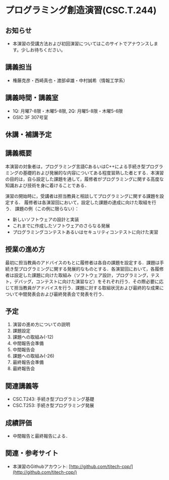 # プログラミング創造演習(CSC.T.244)

## お知らせ
* 本演習の受講方法および初回演習についてはこのサイトでアナウンスします。少しお待ちください。

## 講義担当
* 権藤克彦・西崎真也・渡部卓雄・中村誠希（情報工学系）

## 講義時間・講義室
* 1Q: 月曜7-8限・木曜5-8限, 2Q: 月曜5-8限・木曜5-6限
* GSIC 3F 307号室

## 休講・補講予定

## 講義概要
本演習の対象者は，プログラミング言語CあるいはC++による手続き型プログラミングの基礎的および発展的な内容についてある程度習熟した者とする．本演習の目的は，自ら設定した課題を通して，履修者がプログラミングに関する高度な知識および技術を身に着けることである．

演習の開始時に，受講者は担当教員と相談してプログラミングに関する課題を設定する．
履修者は各演習回において，設定した課題の達成に向けた取組を行う．
課題の例（この例に限らない）：
* 新しいソフトウェアの設計と実装
* これまでに作成したソフトウェアのさらなる発展
* プログラミングコンテストあるいはセキュリティコンテストに向けた実習

## 授業の進め方
最初に担当教員のアドバイスのもとに履修者は各自の課題を設定する．課題は手続き型プログラミングに関する発展的なものとする．各演習回において，各履修者は設定した課題に向けた取組み（ソフトウェア設計，プログラミング，テスト，デバッグ，コンテストに向けた演習など）をそれぞれ行う．その際必要に応じて担当教員がアドバイスを行う．課題に対する取組状況および最終的な成果について中間発表会および最終発表会で発表を行う．

## 予定
1. 演習の進め方についての説明
2. 課題設定
3. 課題への取組み(-12)
13. 中間報告会準備
14. 中間報告会
15. 課題への取組み(-26)
27. 最終報告会準備
28. 最終報告会

## 関連講義等
* CSC.T243: 手続き型プログラミング基礎
* CSC.T253: 手続き型プログラミング発展

## 成績評価
* 中間報告と最終報告による．

## 関連・参考サイト
* 本演習のGithubアカウント: [http://github.com/titech-cpp/](http://github.com/titech-cpp/)
